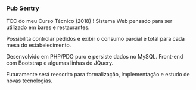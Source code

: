 ### Pub Sentry

TCC do meu Curso Técnico (2018) !
Sistema Web pensado para ser utilizado em bares e restaurantes.

Possibilita controlar pedidos e exibir o consumo parcial e total para cada mesa do estabelecimento.

Desenvolvido em PHP/PDO puro e persiste dados no MySQL.
Front-end com Bootstrap e algumas linhas de JQuery.

Futuramente será reescrito para formalização, implementação e estudo de novas tecnologias.


